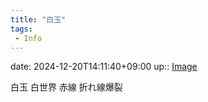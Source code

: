 ```yaml
---
title: "白玉"
tags:
 - Info
---
```


date: 2024-12-20T14:11:40+09:00
up:: [Image](../Bar/Novel/Topics/Image.md)

白玉
白世界
赤線
折れ線爆裂